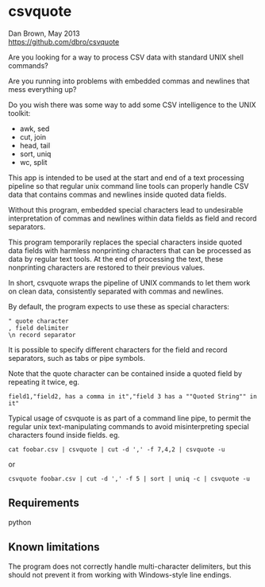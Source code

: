 csvquote
========

Dan Brown, May 2013  
https://github.com/dbro/csvquote

Are you looking for a way to process CSV data with standard UNIX shell commands?

Are you running into problems with embedded commas and newlines that mess
everything up?

Do you wish there was some way to add some CSV intelligence to the UNIX toolkit:

* awk, sed
* cut, join
* head, tail
* sort, uniq
* wc, split

This app is intended to be used at the start and end of a text processing 
pipeline so that regular unix command line tools can properly handle CSV data
that contains commas and newlines inside quoted data fields.

Without this program, embedded special characters lead to undesirable
interpretation of commas and newlines within data fields as field and record
separators.

This program temporarily replaces the special characters inside quoted data
fields with harmless nonprinting characters that can be processed as data by
regular text tools. At the end of processing the text, these nonprinting
characters are restored to their previous values.

In short, csvquote wraps the pipeline of UNIX commands to let them work on
clean data, consistently separated with commas and newlines.

By default, the program expects to use these as special characters:

    " quote character  
    , field delimiter  
    \n record separator  

It is possible to specify different characters for the field and record
separators, such as tabs or pipe symbols.

Note that the quote character can be contained inside a quoted field
by repeating it twice, eg.

    field1,"field2, has a comma in it","field 3 has a ""Quoted String"" in it"

Typical usage of csvquote is as part of a command line pipe, to permit
the regular unix text-manipulating commands to avoid misinterpreting
special characters found inside fields. eg.

    cat foobar.csv | csvquote | cut -d ',' -f 7,4,2 | csvquote -u

or

    csvquote foobar.csv | cut -d ',' -f 5 | sort | uniq -c | csvquote -u

Requirements
------------

python

Known limitations
-----------------

The program does not correctly handle multi-character delimiters, but this
should not prevent it from working with Windows-style line endings.
